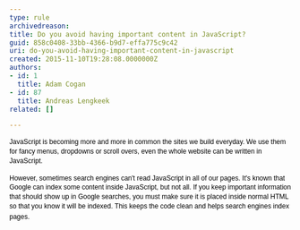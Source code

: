 ```yaml
---
type: rule
archivedreason: 
title: Do you avoid having important content in JavaScript?
guid: 858c0408-33bb-4366-b9d7-effa775c9c42
uri: do-you-avoid-having-important-content-in-javascript
created: 2015-11-10T19:28:08.0000000Z
authors:
- id: 1
  title: Adam Cogan
- id: 87
  title: Andreas Lengkeek
related: []

---
```



<p><span style="color&#58;#000000;font-family&#58;verdana, sans-serif;font-size&#58;12px;line-height&#58;16.8px;">​JavaScript is becoming more and more in&#160;common the sites we build everyday. We use them for&#160;fancy menus, dropdowns or scroll overs, even the whole website can be written in JavaScript.<br></span></p><p><span style="color&#58;#000000;font-family&#58;verdana, sans-serif;font-size&#58;12px;line-height&#58;16.8px;">However, sometimes&#160;search engines can't read JavaScript in&#160;all of our pages. It's known that Google can index some content inside JavaScript, but not all. If you keep important information that should show up in Google searches, you must make sure it is placed inside normal HTML so that you know it will be indexed.&#160;</span><span style="color&#58;#000000;font-family&#58;verdana, sans-serif;font-size&#58;12px;line-height&#58;16.8px;">This keeps the code clean and helps search engines index pages.</span>​</p>
<br><excerpt class='endintro'></excerpt><br>



